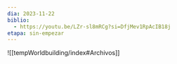 ```yaml
---
dia: 2023-11-22
biblio:
  - https://youtu.be/LZr-sl8mRCg?si=DfjMev1RpAcIB18j
etapa: sin-empezar
---
```









![[tempWorldbuilding/index#Archivos]]